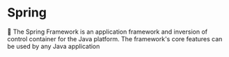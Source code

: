 # Spring
:seedling: The Spring Framework is an application framework and inversion of control container for the Java platform. The framework's core features can be used by any Java application
